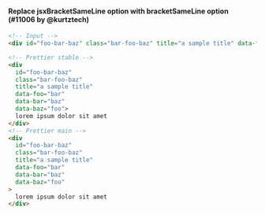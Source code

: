 #### Replace jsxBracketSameLine option with bracketSameLine option (#11006 by @kurtztech)

<!-- deprecate the jsxBracketSameLine option in favour of a bracketSameLine option that will work for HTML, Angular, Vue, JSX -->

<!-- prettier-ignore -->
```html
<!-- Input -->
<div id="foo-bar-baz" class="bar-foo-baz" title="a sample title" data-foo="bar" data-bar="baz" data-baz="foo">lorem ipsum dolor sit amet</div>

<!-- Prettier stable -->
<div
  id="foo-bar-baz"
  class="bar-foo-baz"
  title="a sample title"
  data-foo="bar"
  data-bar="baz"
  data-baz="foo">
  lorem ipsum dolor sit amet
</div>
<!-- Prettier main -->
<div
  id="foo-bar-baz"
  class="bar-foo-baz"
  title="a sample title"
  data-foo="bar"
  data-bar="baz"
  data-baz="foo"
>
  lorem ipsum dolor sit amet
</div>
```
